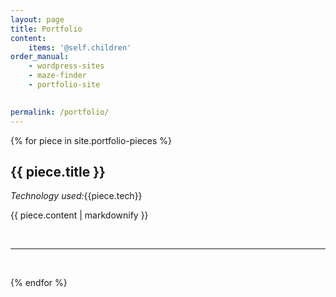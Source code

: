 ```yaml
---
layout: page
title: Portfolio
content:
    items: '@self.children'
order_manual:
    - wordpress-sites
    - maze-finder
    - portfolio-site
    

permalink: /portfolio/
---
```

{% for piece in site.portfolio-pieces %}
  <h2>{{ piece.title }}</h2>
  <p><em>Technology used:</em>{{piece.tech}}
  <p>{{ piece.content | markdownify }}</p>
  <br/>
  <hr>
  <br/>
  
{% endfor %}
